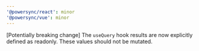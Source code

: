 ```yaml
---
'@powersync/react': minor
'@powersync/vue': minor
---
```


[Potentially breaking change] The `useQuery` hook results are now explicitly defined as readonly. These values should not be mutated.
